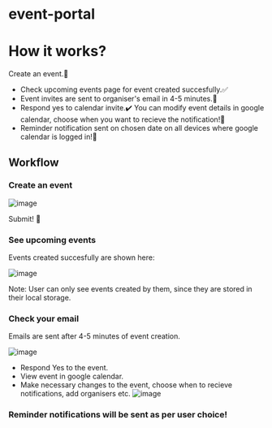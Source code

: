 # event-portal
# How it works?
Create an event.📆
* Check upcoming events page for event created succesfully.✅
* Event invites are sent to organiser's email in 4-5 minutes.📩
* Respond yes to calendar invite.✔️ You can modify event details in google calendar, choose when you want to recieve the notification!📝
* Reminder notification sent on chosen date on all devices where google calendar is logged in!📨

## Workflow

### Create an event

![image](https://github.com/ansharora28/event-portal/assets/89684245/ad33a541-1d99-4968-b04d-a941af514e60)

Submit! 🚀

### See upcoming events

Events created succesfully are shown here:

![image](https://github.com/ansharora28/event-portal/assets/89684245/2d29d999-895a-45e5-b0f2-8f15184dbfcc)

Note: User can only see events created by them, since they are stored in their local storage. 


### Check your email

Emails are sent after 4-5 minutes of event creation.

![image](https://github.com/ansharora28/event-portal/assets/89684245/6916a940-c3c3-4d47-9aaf-35d8b1c9d858)
  
  * Respond Yes to the event.
  * View event in google calendar.
  * Make necessary changes to the event, choose when to recieve notifications, add organisers etc.
    ![image](https://github.com/ansharora28/event-portal/assets/89684245/33316bad-d57a-4fab-8374-a8dd95aadf5e)

### Reminder notifications will be sent as per user choice! 
